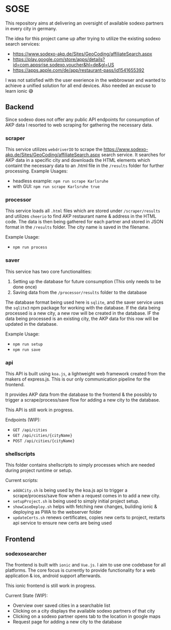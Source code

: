 # SOSE

This repository aims at delivering an oversight of available sodexo partners in every city in germany.

The idea for this project came up after trying to utilize the existing sodexo search services:

* https://www.sodexo-akp.de/Sites/GeoCoding/affiliateSearch.aspx
* https://play.google.com/store/apps/details?id=com.appsrise.sodexo.voucher&hl=de&gl=US
* https://apps.apple.com/de/app/restaurant-pass/id1541655392

I was not satisfied with the user exerience in the webbrowser and wanted to achieve a unified solution for all end devices.
Also needed an excuse to learn ionic 😅

## Backend

Since sodexo does not offer any public API endpoints for consumption of AKP data I resorted to web scraping for gathering the necessary data.

### scraper
This service utilizes `webdriverIO` to scrape the https://www.sodexo-akp.de/Sites/GeoCoding/affiliateSearch.aspx search service.
It searches for AKP data in a specific city and downloads the HTML elements which containt the necessary data to an .html file in the `/results` folder for further processing.
Example Usages:
* headless example: `npm run scrape Karlsruhe`
* with GUI: `npm run scrape Karlsruhe true`

### processor
This service loads all `.html` files which are stored under `/scraper/results` and utilizes `cheerio` to find AKP restaurant name & address in the HTML code.
The data is then being gathered for each partner and stored in JSON format in the `/results` folder. The city name is saved in the filename.

Example Usage:
* `npm run process`


### saver
This service has two core functionalities:
1. Setting up the database for future consumption (This only needs to be done once)
2. Saving data from the `/processor/results` folder to the database

The database format being used here is `sqlite`, and the saver service uses the `sqlite3` npm package for working with the database.
If the data being processed is a new city, a new row will be created in the database.
IF the data being processed is an existing city, the AKP data for this row will be updated in the database.

Example Usage:
* `npm run setup`
* `npm run save`

### api
This API is built using `koa.js`, a lightweight web framework created from the makers of express.js.
This is our only communication pipeline for the frontend.

It provides AKP data from the database to the frontend & the possibly to trigger a scrape/process/save flow for adding a new city to the database.

This API is still work in progress.

Endpoints (WIP):
* `GET /api/cities`
* `GET /api/cities/{cityName}`
* `POST /api/cities/{cityName}`

### shellscripts
This folder contains shellscripts to simply processes which are needed during project runtime or setup.

Current scripts:
* `addACity.sh` is being used by the koa.js api to trigger a scrape/process/save flow when a request comes in to add a new city.
* `setupProject.sh` is being used to simply initial project setup.
* `showCaseDeploy.sh` helps with fetching new changes, building ionic & deploying as PWA to the webserver folder
* `updateCerts.sh` renews certificates, copies new certs to project, restarts api service to ensure new certs are being used 

## Frontend

### sodexosearcher
The frontend is built with `ionic` and `Vue.js`. I aim to use one codebase for all platforms.
The core focus is currently to provide functionality for a web application & ios, android support afterwards.

This ionic frontend is still work in progress.

Current State (WIP):
* Overview over saved cities in a searchable list
* Clicking on a city displays the available sodexo partners of that city
* Clicking on a sodexo partner opens tab to the location in google maps
* Request page for adding a new city to the database
